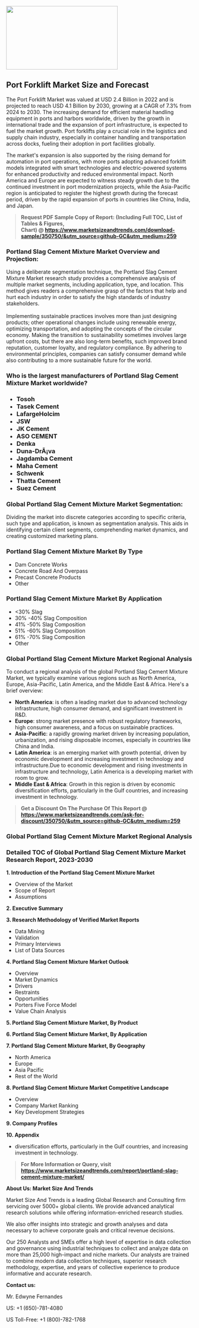 <p><img class="alignnone size-medium wp-image-20088" src="https://ffe5etoiles.com/wp-content/uploads/2024/12/MST1-300x171.png" alt="" width="300" height="171" /></p><h2>Port Forklift Market Size and Forecast</h2><p>The Port Forklift Market was valued at USD 2.4 Billion in 2022 and is projected to reach USD 4.1 Billion by 2030, growing at a CAGR of 7.3% from 2024 to 2030. The increasing demand for efficient material handling equipment in ports and harbors worldwide, driven by the growth in international trade and the expansion of port infrastructure, is expected to fuel the market growth. Port forklifts play a crucial role in the logistics and supply chain industry, especially in container handling and transportation across docks, fueling their adoption in port facilities globally.</p><p>The market's expansion is also supported by the rising demand for automation in port operations, with more ports adopting advanced forklift models integrated with smart technologies and electric-powered systems for enhanced productivity and reduced environmental impact. North America and Europe are expected to witness steady growth due to the continued investment in port modernization projects, while the Asia-Pacific region is anticipated to register the highest growth during the forecast period, driven by the rapid expansion of ports in countries like China, India, and Japan.</p></p><blockquote id="" class=""><strong>Request PDF Sample Copy of Report: (Including Full TOC, List of Tables &amp; Figures, Chart)&nbsp;@&nbsp;<strong><a href="https://www.marketsizeandtrends.com/download-sample/350750/&utm_source=github-GC&utm_medium=259" target="_blank">https://www.marketsizeandtrends.com/download-sample/350750/&utm_source=github-GC&utm_medium=259</a></strong></strong></blockquote><h3 id="" class="">Portland Slag Cement Mixture Market&nbsp;Overview and Projection:</h3><p id="" class="">Using a deliberate segmentation technique, the Portland Slag Cement Mixture Market research study provides a comprehensive analysis of multiple market segments, including application, type, and location. This method gives readers a comprehensive grasp of the factors that help and hurt each industry in order to satisfy the high standards of industry stakeholders. <br /> <br />Implementing sustainable practices involves more than just designing products; other operational changes include using renewable energy, optimizing transportation, and adopting the concepts of the circular economy. Making the transition to sustainability sometimes involves large upfront costs, but there are also long-term benefits, such improved brand reputation, customer loyalty, and regulatory compliance. By adhering to environmental principles, companies can satisfy consumer demand while also contributing to a more sustainable future for the world.</p><h3 id="" class="">Who is the largest manufacturers of&nbsp;Portland Slag Cement Mixture Market worldwide?</h3><h3 class=""><p><ul><li>Tosoh </li><li> Tasek Cement </li><li> LafargeHolcim </li><li> JSW </li><li> JK Cement </li><li> ASO CEMENT </li><li> Denka </li><li> Duna-DrÃ¡va </li><li> Jagdamba Cement </li><li> Maha Cement </li><li> Schwenk </li><li> Thatta Cement </li><li> Suez Cement</li></ul></p></h3><h3 id="" class="">Global&nbsp;Portland Slag Cement Mixture Market Segmentation:</h3><p id="" class="">Dividing the market into discrete categories according to specific criteria, such type and application, is known as segmentation analysis. This aids in identifying certain client segments, comprehending market dynamics, and creating customized marketing plans.</p><h3 id="" class="">Portland Slag Cement Mixture Market&nbsp;By Type</h3><p><p><ul><li>Dam Concrete Works</li><li> Concrete Road And Overpass</li><li> Precast Concrete Products</li><li> Other</p></li></ul></p></p><h3 id="" class="">Portland Slag Cement Mixture Market&nbsp;By Application</h3><p class=""><p><ul><li><30% Slag</li><li> 30% -40% Slag Composition</li><li> 41% -50% Slag Composition</li><li> 51% -60% Slag Composition</li><li> 61% -70% Slag Composition</li><li> Other</li></ul></p></p><h3 id="" class="">Global Portland Slag Cement Mixture Market Regional Analysis</h3><p id="" class="">To conduct a regional analysis of the global Portland Slag Cement Mixture Market, we typically examine various regions such as North America, Europe, Asia-Pacific, Latin America, and the Middle East &amp; Africa. Here's a brief overview:</p><ul><li><strong>North America</strong>: is often a leading market due to advanced technology infrastructure, high consumer demand, and significant investment in R&amp;D.</li><li><strong>Europe</strong>: strong market presence with robust regulatory frameworks, high consumer awareness, and a focus on sustainable practices.</li><li><strong>Asia-Pacific</strong>: a rapidly growing market driven by increasing population, urbanization, and rising disposable incomes, especially in countries like China and India.</li><li><strong>Latin America</strong>: is an emerging market with growth potential, driven by economic development and increasing investment in technology and infrastructure.Due to economic development and rising investments in infrastructure and technology, Latin America is a developing market with room to grow.</li><li><strong>Middle East &amp; Africa</strong>: Growth in this region is driven by economic diversification efforts, particularly in the Gulf countries, and increasing investment in technology.</li></ul><blockquote id="" class=""><strong>Get a Discount On The Purchase Of This Report @ <strong><a href="https://www.marketsizeandtrends.com/ask-for-discount/350750/&utm_source=github-GC&utm_medium=259" target="_blank">https://www.marketsizeandtrends.com/ask-for-discount/350750/&utm_source=github-GC&utm_medium=259</a></strong></strong></blockquote><h3 id="" class="">Global Portland Slag Cement Mixture Market Regional Analysis</h3><h3 id="" class="">Detailed TOC of Global Portland Slag Cement Mixture Market Research Report, 2023-2030</h3><p id="" class=""><strong>1. Introduction of the Portland Slag Cement Mixture Market</strong></p><ul><li>Overview of the Market</li><li>Scope of Report</li><li>Assumptions</li></ul><p id="" class=""><strong>2. Executive Summary</strong></p><p id="" class=""><strong>3. Research Methodology of Verified Market Reports</strong></p><ul><li>Data Mining</li><li>Validation</li><li>Primary Interviews</li><li>List of Data Sources</li></ul><p id="" class=""><strong>4. Portland Slag Cement Mixture Market Outlook</strong></p><ul><li>Overview</li><li>Market Dynamics</li><li>Drivers</li><li>Restraints</li><li>Opportunities</li><li>Porters Five Force Model</li><li>Value Chain Analysis</li></ul><p id="" class=""><strong>5. Portland Slag Cement Mixture Market, By Product</strong></p><p id="" class=""><strong>6. Portland Slag Cement Mixture Market, By Application</strong></p><p id="" class=""><strong>7. Portland Slag Cement Mixture Market, By Geography</strong></p><ul><li>North America</li><li>Europe</li><li>Asia Pacific</li><li>Rest of the World</li></ul><p id="" class=""><strong>8. Portland Slag Cement Mixture Market Competitive Landscape</strong></p><ul><li>Overview</li><li>Company Market Ranking</li><li>Key Development Strategies</li></ul><p id="" class=""><strong>9. Company Profiles</strong></p><p id="" class=""><strong>10. Appendix</strong></p><ul><li>diversification efforts, particularly in the Gulf countries, and increasing investment in technology.</li></ul><blockquote id="" class=""><strong>For More Information or Query, visit <strong><strong><a href="https://www.marketsizeandtrends.com/report/portland-slag-cement-mixture-market/" target="_blank">https://www.marketsizeandtrends.com/report/portland-slag-cement-mixture-market/</a></strong></strong></strong></blockquote><p id="" class=""><strong>About Us: Market Size And Trends</strong></p><p id="" class="">Market Size And Trends is a leading Global Research and Consulting firm servicing over 5000+ global clients. We provide advanced analytical research solutions while offering information-enriched research studies.</p><p id="" class="">We also offer insights into strategic and growth analyses and data necessary to achieve corporate goals and critical revenue decisions.</p><p id="" class="">Our 250 Analysts and SMEs offer a high level of expertise in data collection and governance using industrial techniques to collect and analyze data on more than 25,000 high-impact and niche markets. Our analysts are trained to combine modern data collection techniques, superior research methodology, expertise, and years of collective experience to produce informative and accurate research.</p><p id="" class=""><strong>Contact us:</strong></p><p id="" class="">Mr. Edwyne Fernandes</p><p id="" class="">US: +1 (650)-781-4080</p><p id="" class="">US Toll-Free: +1 (800)-782-1768</p>

